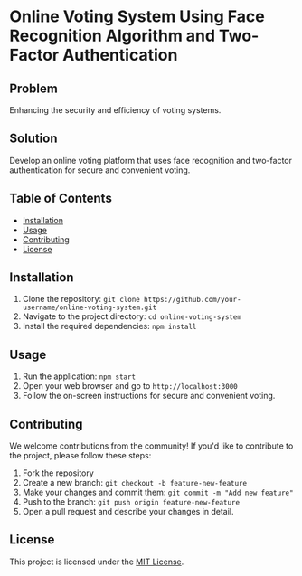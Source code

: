 # Online Voting System Using Face Recognition Algorithm and Two-Factor Authentication

## Problem

Enhancing the security and efficiency of voting systems.

## Solution

Develop an online voting platform that uses face recognition and two-factor authentication for secure and convenient voting.

## Table of Contents

- [Installation](#installation)
- [Usage](#usage)
- [Contributing](#contributing)
- [License](#license)

## Installation

1. Clone the repository: `git clone https://github.com/your-username/online-voting-system.git`
2. Navigate to the project directory: `cd online-voting-system`
3. Install the required dependencies: `npm install`

## Usage

1. Run the application: `npm start`
2. Open your web browser and go to `http://localhost:3000`
3. Follow the on-screen instructions for secure and convenient voting.

## Contributing

We welcome contributions from the community! If you'd like to contribute to the project, please follow these steps:

1. Fork the repository
2. Create a new branch: `git checkout -b feature-new-feature`
3. Make your changes and commit them: `git commit -m "Add new feature"`
4. Push to the branch: `git push origin feature-new-feature`
5. Open a pull request and describe your changes in detail.

## License

This project is licensed under the [MIT License](LICENSE).
